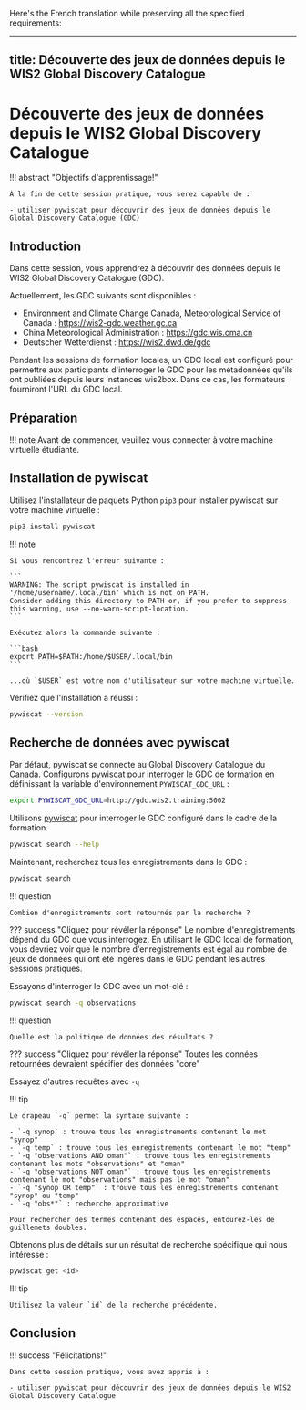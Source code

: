 Here's the French translation while preserving all the specified requirements:

---
title: Découverte des jeux de données depuis le WIS2 Global Discovery Catalogue
---

# Découverte des jeux de données depuis le WIS2 Global Discovery Catalogue

!!! abstract "Objectifs d'apprentissage!"

    À la fin de cette session pratique, vous serez capable de :

    - utiliser pywiscat pour découvrir des jeux de données depuis le Global Discovery Catalogue (GDC)

## Introduction

Dans cette session, vous apprendrez à découvrir des données depuis le WIS2 Global Discovery Catalogue (GDC).

Actuellement, les GDC suivants sont disponibles :

- Environment and Climate Change Canada, Meteorological Service of Canada : <https://wis2-gdc.weather.gc.ca>
- China Meteorological Administration : <https://gdc.wis.cma.cn>
- Deutscher Wetterdienst : <https://wis2.dwd.de/gdc>

Pendant les sessions de formation locales, un GDC local est configuré pour permettre aux participants d'interroger le GDC pour les métadonnées qu'ils ont publiées depuis leurs instances wis2box. Dans ce cas, les formateurs fourniront l'URL du GDC local.

## Préparation

!!! note
    Avant de commencer, veuillez vous connecter à votre machine virtuelle étudiante.

## Installation de pywiscat

Utilisez l'installateur de paquets Python `pip3` pour installer pywiscat sur votre machine virtuelle :
```bash
pip3 install pywiscat
```

!!! note

    Si vous rencontrez l'erreur suivante :

    ```
    WARNING: The script pywiscat is installed in '/home/username/.local/bin' which is not on PATH.
    Consider adding this directory to PATH or, if you prefer to suppress this warning, use --no-warn-script-location.
    ```

    Exécutez alors la commande suivante :

    ```bash
    export PATH=$PATH:/home/$USER/.local/bin
    ```

    ...où `$USER` est votre nom d'utilisateur sur votre machine virtuelle.

Vérifiez que l'installation a réussi :

```bash
pywiscat --version
```

## Recherche de données avec pywiscat

Par défaut, pywiscat se connecte au Global Discovery Catalogue du Canada. Configurons pywiscat pour interroger le GDC de formation en définissant la variable d'environnement `PYWISCAT_GDC_URL` :

```bash
export PYWISCAT_GDC_URL=http://gdc.wis2.training:5002
```

Utilisons [pywiscat](https://github.com/wmo-im/pywiscat) pour interroger le GDC configuré dans le cadre de la formation.

```bash
pywiscat search --help
```

Maintenant, recherchez tous les enregistrements dans le GDC :

```bash
pywiscat search
```

!!! question

    Combien d'enregistrements sont retournés par la recherche ?

??? success "Cliquez pour révéler la réponse"
    Le nombre d'enregistrements dépend du GDC que vous interrogez. En utilisant le GDC local de formation, vous devriez voir que le nombre d'enregistrements est égal au nombre de jeux de données qui ont été ingérés dans le GDC pendant les autres sessions pratiques.

Essayons d'interroger le GDC avec un mot-clé :

```bash
pywiscat search -q observations
```

!!! question

    Quelle est la politique de données des résultats ?

??? success "Cliquez pour révéler la réponse"
    Toutes les données retournées devraient spécifier des données "core"

Essayez d'autres requêtes avec `-q`

!!! tip

    Le drapeau `-q` permet la syntaxe suivante :

    - `-q synop` : trouve tous les enregistrements contenant le mot "synop"
    - `-q temp` : trouve tous les enregistrements contenant le mot "temp"
    - `-q "observations AND oman"` : trouve tous les enregistrements contenant les mots "observations" et "oman"
    - `-q "observations NOT oman"` : trouve tous les enregistrements contenant le mot "observations" mais pas le mot "oman"
    - `-q "synop OR temp"` : trouve tous les enregistrements contenant "synop" ou "temp"
    - `-q "obs*"` : recherche approximative

    Pour rechercher des termes contenant des espaces, entourez-les de guillemets doubles.

Obtenons plus de détails sur un résultat de recherche spécifique qui nous intéresse :

```bash
pywiscat get <id>
```

!!! tip

    Utilisez la valeur `id` de la recherche précédente.

## Conclusion

!!! success "Félicitations!"

    Dans cette session pratique, vous avez appris à :

    - utiliser pywiscat pour découvrir des jeux de données depuis le WIS2 Global Discovery Catalogue
